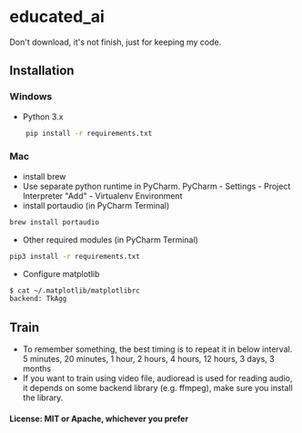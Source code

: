# educated_ai

Don't download, it's not finish, just for keeping my code.

## Installation
### Windows
- Python 3.x
``` bash
    pip install -r requirements.txt
```
### Mac
- install brew
- Use separate python runtime in PyCharm. PyCharm - Settings - Project Interpreter "Add" - Virtualenv Environment
- install portaudio (in PyCharm Terminal)
``` bash
brew install portaudio
```
- Other required modules (in PyCharm Terminal)
 ``` bash
 pip3 install -r requirements.txt
 ```
- Configure matplotlib
 ``` bash
$ cat ~/.matplotlib/matplotlibrc
backend: TkAgg
 ```
## Train
- To remember something, the best timing is to repeat it in below interval.
5 minutes, 20 minutes, 1 hour, 2 hours, 4 hours, 12 hours, 3 days, 3 months
- If you want to train using video file, audioread is used for reading audio, it depends on some backend library 
(e.g. ffmpeg), make sure you install the library.

#### License: MIT or Apache, whichever you prefer